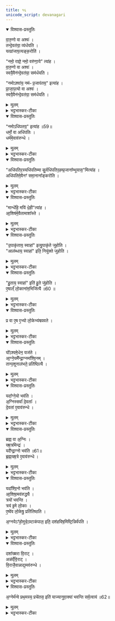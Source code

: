 ```yaml
---
title: १६
unicode_script: devanagari
---
```


<details open><summary>विश्वास-प्रस्तुतिः</summary>

वा॒रु॒णो वा अश्वः॑ ।  
तन्दे॒वत॑या॒ व्य॑र्धयति ।  
यत्प्रा॑जाप॒त्यङ्क॒रोति॑ ।   

"नमो॒ राज्ञे॒ नमो॒ वरु॑णा॒ये" त्या॑ह ।   
वा॒रु॒णो वा अश्वः॑ ।  
स्वयै॒वैन॑न्दे॒वत॑या॒ सम॑र्धयति ।  

"नमोऽश्वा॑य॒ नम॑ᳶ प्र॒जाप॑तय॒" इत्या॑ह ।  
प्रा॒जा॒प॒त्यो वा अश्वः॑ ।  
स्वयै॒वैन॑न्दे॒वत॑या॒ सम॑र्धयति ।  
</details>

<details><summary>मूलम्</summary>

वा॒रु॒णो वा अश्वः॑ ।  
तन्दे॒वत॑या॒ व्य॑र्धयति ।  
यत्प्रा॑जाप॒त्यङ्क॒रोति॑ ।   

"नमो॒ राज्ञे॒ नमो॒ वरु॑णा॒ये" त्या॑ह ।   
वा॒रु॒णो वा अश्वः॑ ।  
स्वयै॒वैन॑न्दे॒वत॑या॒ सम॑र्धयति ।  

"नमोऽश्वा॑य॒ नम॑ᳶ प्र॒जाप॑तय॒" इत्या॑ह ।  
प्रा॒जा॒प॒त्यो वा अश्वः॑ ।  
स्वयै॒वैन॑न्दे॒वत॑या॒ सम॑र्धयति ।  
</details>

<details><summary>भट्टभास्कर-टीका</summary>

1वारुणो वा इत्यादि ॥ अप्सुयोनित्वाद्वारुणः । स यदि प्राजापत्यस्स्यात् स्वया देवतया तं व्यर्धयेत् वियोजयेत् । वारुण्या आहुत्या निजदेवतासमृद्धिः । प्राजापत्यया चात्मीयदेवतासमृद्धिः, अश्वस्य प्रजापत्यक्षिपरिणामत्वेन प्राजापत्यत्वात् ॥
</details>

<details open><summary>विश्वास-प्रस्तुतिः</summary>

"नमोऽधि॑पतय॒" इत्या॑ह ॥59॥  
धर्मो॒ वा अधि॑पतिः ।   
धर्म॑मे॒वाव॑रुन्धे ।   
</details>

<details><summary>मूलम्</summary>

"नमोऽधि॑पतय॒" इत्या॑ह ॥59॥  
धर्मो॒ वा अधि॑पतिः ।   
धर्म॑मे॒वाव॑रुन्धे ।   
</details>

<details><summary>भट्टभास्कर-टीका</summary>

2धर्मो वा इति ॥ अधिकं पाता धर्म एवेति ।   
</details>

<details open><summary>विश्वास-प्रस्तुतिः</summary>

"अधि॑पतिर॒स्यधि॑पतिम्मा कु॒र्वधि॑पतिर॒हम्प्र॒जाना᳚म्भूयास॒"मित्या॑ह ।   
अधि॑पतिमे॒वैनꣳ॑ समा॒नाना᳚ङ्करोति ।   
</details>

<details><summary>मूलम्</summary>

"अधि॑पतिर॒स्यधि॑पतिम्मा कु॒र्वधि॑पतिर॒हम्प्र॒जाना᳚म्भूयास॒"मित्या॑ह ।   
अधि॑पतिमे॒वैनꣳ॑ समा॒नाना᳚ङ्करोति ।   
</details>

<details><summary>भट्टभास्कर-टीका</summary>

अधिपतिरसीत्यादि । गतम् ।   
</details>

<details open><summary>विश्वास-प्रस्तुतिः</summary>

"मान्धे॑हि॒ मयि॑ धे॒ही"त्या॑ह ।   
आ॒शिष॑मे॒वैतामाशा᳚स्ते ।   
</details>

<details><summary>मूलम्</summary>

"मान्धे॑हि॒ मयि॑ धे॒ही"त्या॑ह ।   
आ॒शिष॑मे॒वैतामाशा᳚स्ते ।   
</details>

<details><summary>भट्टभास्कर-टीका</summary>

आशिषमिति । यथाशासनं संपद्यत एवेति यावत् ।   
</details>

<details open><summary>विश्वास-प्रस्तुतिः</summary>

"उ॒पाकृ॑ताय॒ स्वाहा॑" इत्यु॒पाकृ॑ते जुहोति ।   
"आल॑ब्धाय॒ स्वाहा॑" इति॒ नियु॑क्ते जुहोति ।   
</details>

<details><summary>मूलम्</summary>

"उ॒पाकृ॑ताय॒ स्वाहा॑" इत्यु॒पाकृ॑ते जुहोति ।   
"आल॑ब्धाय॒ स्वाहा॑" इति॒ नियु॑क्ते जुहोति ।   
</details>

<details><summary>भट्टभास्कर-टीका</summary>

उपाकृत इति । देवतायै संकल्पितेऽश्वे जुहोति ।   
नियुक्ते यूपे बद्धे ।   
</details>

<details open><summary>विश्वास-प्रस्तुतिः</summary>

"हु॒ताय॒ स्वाहा॑" इति॑ हु॒ते जु॑होति ।   
ए॒षाल्ँ लो॒काना॑म॒भिजि॑त्यै ॥60 ॥  
</details>

<details><summary>मूलम्</summary>

"हु॒ताय॒ स्वाहा॑" इति॑ हु॒ते जु॑होति ।   
ए॒षाल्ँ लो॒काना॑म॒भिजि॑त्यै ॥60 ॥  
</details>

<details><summary>भट्टभास्कर-टीका</summary>

हुते अग्नौ । इष्टिहोमत्रयेण लोकत्रयलाभः ॥
</details>

<details open><summary>विश्वास-प्रस्तुतिः</summary>

प्र वा ए॒ष ए॒भ्यो लो॒केभ्य॑श्च्यवते ।   
</details>

<details><summary>मूलम्</summary>

प्र वा ए॒ष ए॒भ्यो लो॒केभ्य॑श्च्यवते ।   
</details>

<details><summary>भट्टभास्कर-टीका</summary>

3प्र वा एष इत्यादि ॥ क्षीण कर्मतया लोकाधारभोगादृष्टाभावादेभिर्लोकैः बद्धो न स्यात् ।   
</details>

<details open><summary>विश्वास-प्रस्तुतिः</summary>

यो᳚ऽश्वमे॒धेन॒ यज॑ते ।   
आ॒ग्ने॒यमै᳚न्द्रा॒ग्नमा᳚श्वि॒नम् ।   
तान्प॒शूनाल॑भते॒ प्रति॑ष्ठित्यै ।   
</details>

<details><summary>मूलम्</summary>

यो᳚ऽश्वमे॒धेन॒ यज॑ते ।   
आ॒ग्ने॒यमै᳚न्द्रा॒ग्नमा᳚श्वि॒नम् ।   
तान्प॒शूनाल॑भते॒ प्रति॑ष्ठित्यै ।   
</details>

<details><summary>भट्टभास्कर-टीका</summary>

आग्नेयमित्यादि । पात्नीवते कर्मणि आग्नेयादिपशुत्रयालम्भात् प्रतिष्ठितो भवति ।   
</details>

<details open><summary>विश्वास-प्रस्तुतिः</summary>

यदा᳚ग्ने॒यो भव॑ति ।  
अ॒ग्निस्सर्वा॑ दे॒वताः᳚ ।  
दे॒वता॑ ए॒वाव॑रुन्धे ।  
</details>

<details><summary>मूलम्</summary>

यदा᳚ग्ने॒यो भव॑ति ।  
अ॒ग्निस्सर्वा॑ दे॒वताः᳚ ।  
दे॒वता॑ ए॒वाव॑रुन्धे ।  
</details>

<details><summary>भट्टभास्कर-टीका</summary>

यदित्यादि । गतम् । अग्नीन्द्राभ्यां सह जातत्वात्ताच्छब्द्यम् ।   
</details>

<details open><summary>विश्वास-प्रस्तुतिः</summary>

ब्रह्म॒ वा अ॒ग्निः ।  
ख्ष॒त्रमिन्द्रः॑ ।  
यदै᳚न्द्रा॒ग्नो भव॑ति ॥61॥  
ब्र॒ह्म॒ख्ष॒त्रे ए॒वाव॑रुन्धे ।  
</details>

<details><summary>मूलम्</summary>

ब्रह्म॒ वा अ॒ग्निः ।  
ख्ष॒त्रमिन्द्रः॑ ।  
यदै᳚न्द्रा॒ग्नो भव॑ति ॥61॥  
ब्र॒ह्म॒ख्ष॒त्रे ए॒वाव॑रुन्धे ।  
</details>

<details><summary>भट्टभास्कर-टीका</summary>

ब्रह्मक्षत्रे वशीकरोति । आश्विनेनेष्टलाभः । अनिष्टोपशमनस्य तदधीनत्वात् देवतानां त्रित्वात्त्रिलोके प्रतिष्ठितो भवति ॥
</details>

<details open><summary>विश्वास-प्रस्तुतिः</summary>

यदा᳚श्वि॒नो भव॑ति ।  
आ॒शिषा॒मव॑रुद्ध्यै ।  
त्रयो॑ भवन्ति ।  
त्रय॑ इ॒मे लो॒काः ।  
ए॒ष्वे॑व लो॒केषु॒ प्रति॑तिष्ठति ।   

अ॒ग्नयेऽꣳ॑हो॒मुचे॒ऽष्टाक॑पाल॒ इति॒ दश॑हविष॒मिष्टि॒न्निर्व॑पति ।   
</details>

<details><summary>मूलम्</summary>

यदा᳚श्वि॒नो भव॑ति ।  
आ॒शिषा॒मव॑रुद्ध्यै ।  
त्रयो॑ भवन्ति ।  
त्रय॑ इ॒मे लो॒काः ।  
ए॒ष्वे॑व लो॒केषु॒ प्रति॑तिष्ठति ।   

अ॒ग्नयेऽꣳ॑हो॒मुचे॒ऽष्टाक॑पाल॒ इति॒ दश॑हविष॒मिष्टि॒न्निर्व॑पति ।   
</details>

<details><summary>भट्टभास्कर-टीका</summary>

4अग्नयेंऽहोमुच इत्यादि ॥ तेषां आग्नेयादीनां पशुपुरोडाशप्रचरणानन्तरं एतां दशहविषं मृगारेष्टिमनुनिर्वपति ।   
</details>

<details open><summary>विश्वास-प्रस्तुतिः</summary>

दशा᳚ख्षरा वि॒राट् ।   
अन्न॑व्ँवि॒राट् ।   
वि॒राजै॒वान्नाद्य॒मव॑रुन्धे ।   
</details>

<details><summary>मूलम्</summary>

दशा᳚ख्षरा वि॒राट् ।   
अन्न॑व्ँवि॒राट् ।   
वि॒राजै॒वान्नाद्य॒मव॑रुन्धे ।   
</details>

<details><summary>भट्टभास्कर-टीका</summary>

दशाक्षरेत्यादि । गतम् ॥
</details>

<details open><summary>विश्वास-प्रस्तुतिः</summary>

अ॒ग्नेर्म॑न्वे प्रथ॒मस्य॒ प्रचे॑तस॒ इति॑ याज्यानुवा॒क्या॑ भवन्ति सर्व॒त्वाय॑ ॥62॥  
</details>

<details><summary>मूलम्</summary>

अ॒ग्नेर्म॑न्वे प्रथ॒मस्य॒ प्रचे॑तस॒ इति॑ याज्यानुवा॒क्या॑ भवन्ति सर्व॒त्वाय॑ ॥62॥  
</details>

<details><summary>भट्टभास्कर-टीका</summary>

5अग्नेर्मन्वे इत्येतास्तेषां हविषां याज्यानुवाक्याः स्विष्टकृतोन्त्ये सर्वत्वाय सर्वदेवताराधनेनाभिमतार्थसाकल्याय तद्भवति सर्वदेवतागुणकीर्तनत्वादासाम् । यद्वा - प्राकृतपरित्यागेन स्विष्टकृत्सहितानां हविषामत्रैव याज्यानुवाक्याम्नानं अभिमतानां पौष्कल्याय भवति ॥


इति तृतीये नवमे षोडशोऽनुवाकः ॥  

</details>

